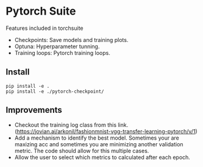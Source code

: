 # Pytorch Suite

Features included in torchsuite
* Checkpoints: Save models and training plots.
* Optuna: Hyperparameter tunning.
* Training loops: Pytorch training loops.


## Install

```
pip install -e .
pip install -e ./pytorch-checkpoint/
```


## Improvements

* Checkout the training log class from this link. (https://jovian.ai/arkonil/fashionmnist-vgg-transfer-learning-pytorch/v/1)
* Add a mechanism to identify the best model. Sometimes your are maxizing acc and sometimes you are minimizing another validation metric. The code should allow for this multiple cases.
* Allow the user to select which metrics to calculated after each epoch.
